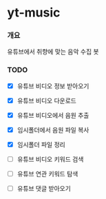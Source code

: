 # yt-music

### 개요

유튜브에서 취향에 맞는 음악 수집 봇

### TODO
- [x] 유튜브 비디오 정보 받아오기
- [x] 유튜브 비디오 다운로드
- [x] 유튜브 비디오에서 음원 추출
- [x] 임시폴더에서 음원 파일 복사
- [x] 임시폴더 파일 정리
- [ ] 유튜브 비디오 키워드 검색
- [ ] 유튜브 연관 키워드 탐색
- [ ] 유튜브 댓글 받아오기

